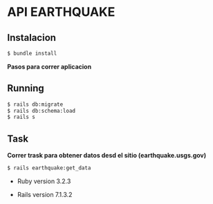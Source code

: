 # API EARTHQUAKE


## Instalacion

```bash
$ bundle install
```
**Pasos para correr aplicacion**

## Running 

```bash
$ rails db:migrate
$ rails db:schema:load
$ rails s
```

## Task
**Correr trask para obtener datos desd el sitio (earthquake.usgs.gov)**

```bash
$ rails earthquake:get_data
```

* Ruby version  3.2.3

* Rails version 7.1.3.2
